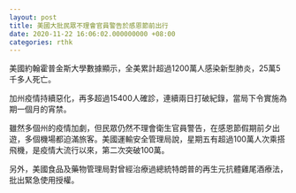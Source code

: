 ```yaml
---
layout: post
title: 美國大批民眾不理會官員警告於感恩節前出行
date: 2020-11-22 16:06:02.000000000 +08:00
categories: rthk
---
```


美國約翰霍普金斯大學數據顯示，全美累計超過1200萬人感染新型肺炎，25萬5千多人死亡。

加州疫情持續惡化，再多超過15400人確診，連續兩日打破紀錄，當局下令實施為期一個月的宵禁。

雖然多個州的疫情加劇，但民眾仍然不理會衛生官員警告，在感恩節假期前夕出遊，多個機場都迫滿旅客。美國運輸安全管理局說，星期五有超過100萬人次乘搭飛機，是疫情大流行以來，第二次突破100萬。

另外，美國食品及藥物管理局對曾經治療過總統特朗普的再生元抗體雞尾酒療法，批出緊急使用授權。
